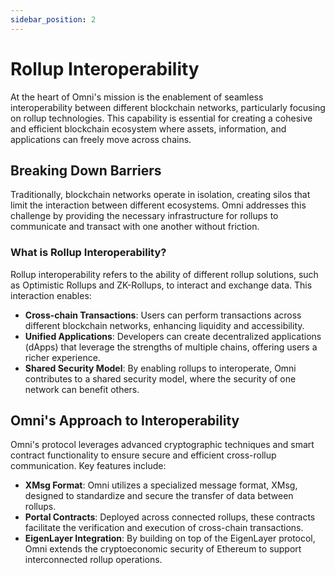 ```yaml
---
sidebar_position: 2
---
```


# Rollup Interoperability

At the heart of Omni's mission is the enablement of seamless interoperability between different blockchain networks, particularly focusing on rollup technologies. This capability is essential for creating a cohesive and efficient blockchain ecosystem where assets, information, and applications can freely move across chains.

## Breaking Down Barriers

Traditionally, blockchain networks operate in isolation, creating silos that limit the interaction between different ecosystems. Omni addresses this challenge by providing the necessary infrastructure for rollups to communicate and transact with one another without friction.

### What is Rollup Interoperability?

Rollup interoperability refers to the ability of different rollup solutions, such as Optimistic Rollups and ZK-Rollups, to interact and exchange data. This interaction enables:

- **Cross-chain Transactions**: Users can perform transactions across different blockchain networks, enhancing liquidity and accessibility.
- **Unified Applications**: Developers can create decentralized applications (dApps) that leverage the strengths of multiple chains, offering users a richer experience.
- **Shared Security Model**: By enabling rollups to interoperate, Omni contributes to a shared security model, where the security of one network can benefit others.

## Omni's Approach to Interoperability

Omni's protocol leverages advanced cryptographic techniques and smart contract functionality to ensure secure and efficient cross-rollup communication. Key features include:

- **XMsg Format**: Omni utilizes a specialized message format, XMsg, designed to standardize and secure the transfer of data between rollups.
- **Portal Contracts**: Deployed across connected rollups, these contracts facilitate the verification and execution of cross-chain transactions.
- **EigenLayer Integration**: By building on top of the EigenLayer protocol, Omni extends the cryptoeconomic security of Ethereum to support interconnected rollup operations.
